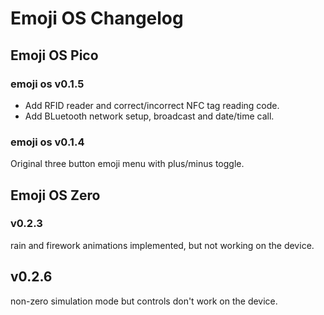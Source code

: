 # Emoji OS Changelog

## Emoji OS Pico

### emoji os v0.1.5

- Add RFID reader and correct/incorrect NFC tag reading code.
- Add BLuetooth network setup, broadcast and date/time call.

### emoji os v0.1.4

Original three button emoji menu with plus/minus toggle.

## Emoji OS Zero

### v0.2.3

rain and firework animations implemented, but not working on the device.

## v0.2.6

non-zero simulation mode but controls don't work on the device.
